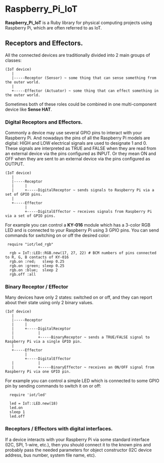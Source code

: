 # Raspberry_Pi_IoT

**Raspberry_Pi_IoT** is a Ruby library for physical computing projects using Raspberry Pi,
which are often referred to as IoT.

## Receptors and Effectors.

All the connected devices are traditionally divided into 2 main groups of classes:
```
(IoT device)
   |
   |-----Receptor (Sensor) ~ some thing that can sense something from the outer world.
   |
   +-----Effector (Actuator) ~ some thing that can effect something in the outer world.
```
Sometimes both of these roles could be combined in one multi-component device like **Sense HAT**.


### Digital Receptors and Effectors.

Commonly a device may use several GPIO pins to interact with your Raspberry Pi. 
And nowadays the pins of all the Raspberry Pi models are digital: HIGH and LOW electrical signals are used
to designate 1 and 0. These signals are interpreted as TRUE and FALSE 
when they are read from an external device via the pins configured as INPUT. 
Or they mean ON and OFF when they are sent to an external device via the pins configured as OUTPUT.

```
(IoT device)
   |
   |-----Receptor
   |     |
   |     +-----DigitalReceptor ~ sends signals to Raspberry Pi via a set of GPIO pins.
   |
   +-----Effector
         |
         +-----DigitalEffector ~ receives signals from Raspberry Pi via a set of GPIO pins.
```
For example you can control a **KY-016** module which has a 3-color RGB LED and is connected 
to your Raspberry Pi using 3 GPIO pins.
You can send commands for switching on or off the desired color:
```
 require "iot/led_rgb"

  rgb = IoT::LED::RGB.new(17, 27, 22) # BCM numbers of pins connected to R, G, B contacts of KY-016
  rgb.on :red;   sleep 0.25
  rgb.on :green; sleep 0.25
  rgb.on :blue;  sleep 2
  rgb.off :all

```

### Binary Receptor / Effector

Many devices have only 2 states: switched on or off, and they can report about their state 
using only 2 binary values.

```
(IoT device)
   |
   |-----Receptor
   |     |
   |     +-----DigitalReceptor
   |           |
   |           +-----BinaryReceptor ~ sends a TRUE/FALSE signal to Raspberry Pi via a single GPIO pin.
   |
   +-----Effector
         |
         +-----DigitalEffector
   |           |
   |           +-----BinaryEffector ~ receives an ON/OFF signal from Raspberry Pi via one GPIO pin.
```
For example you can control a simple LED which is connected to some GPIO pin
by sending commands to switch it on or off:

```
  require 'iot/led'

  led = IoT::LED.new(18)
  led.on
  sleep 1
  led.off
```

### Receptors / Effectors with digital interfaces.

If a device interacts with your Raspberry Pi via some standard interface (I2C, SPI, 1-wire, etc.), 
then you should connect it to the known pins and probably pass the needed parameters for object constructor
(I2C device address, bus number, system file name, etc).
